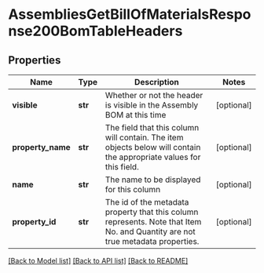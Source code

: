 # AssembliesGetBillOfMaterialsResponse200BomTableHeaders

## Properties
Name | Type | Description | Notes
------------ | ------------- | ------------- | -------------
**visible** | **str** | Whether or not the header is visible in the Assembly             BOM at this time | [optional] 
**property_name** | **str** | The field that this column will contain. The item             objects below will contain the appropriate values for this field. | [optional] 
**name** | **str** | The name to be displayed for this column | [optional] 
**property_id** | **str** | The id of the metadata property that this column             represents. Note that Item No. and Quantity are not true metadata properties. | [optional] 

[[Back to Model list]](../README.md#documentation-for-models) [[Back to API list]](../README.md#documentation-for-api-endpoints) [[Back to README]](../README.md)


